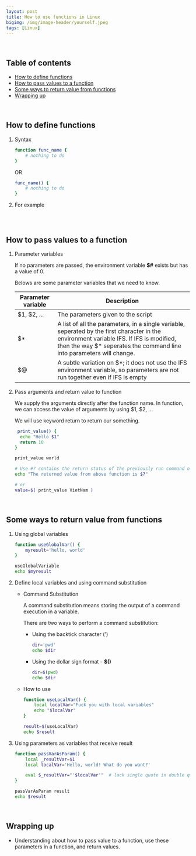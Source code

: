 ```yaml
---
layout: post
title: How to use functions in Linux
bigimg: /img/image-header/yourself.jpeg
tags: [Linux]
---
```





<br>

## Table of contents
- [How to define functions](#how-to-define-functions)
- [How to pass values to a function](#how-to-pass-values-to-a-function)
- [Some ways to return value from functions](#some-ways-to-return-value-from-functions)
- [Wrapping up](#wrapping-up)

<br>

## How to define functions

1. Syntax

    ```bash
    function func_name {
        # nothing to do
    }
    ```

    OR

    ```bash
    func_name() {
        # nothing to do
    }
    ```

2. For example

    ```bash

    ```

<br>

## How to pass values to a function

1. Parameter variables

    If no parameters are passed, the environment variable **$#** exists but has a value of 0.

    Belows are some parameter variables that we need to know.

    |    Parameter variable      |                 Description             |
    | -------------------------- | --------------------------------------- |
    | $1, $2, ...                | The parameters given to the script      |
    | $*                         | A list of all the parameters, in a single variable, seperated by the first character in the environment variable IFS. If IFS is modified, then the way $* seperates the command line into parameters will change. |
    | $@                         | A subtle variation on $*; it does not use the IFS environment variable, so parameters are not run together even if IFS is empty |

2. Pass arguments and return value to function

    We supply the arguments directly after the function name. In function, we can access the value of arguments by using $1, $2, ...

    We will use keyword return to return our something.

    ```bash
     print_value() {
      echo "Hello $1"
      return 10
    }

    print_value world

    # Use #? contains the return status of the previously run command or function.
    echo "The returned value from above function is $?"

    # or
    value=$( print_value VietNam )
    ```

<br>

## Some ways to return value from functions

1. Using global variables

    ```bash
    function useGlobalVar() {
        myresult='hello, world'
    }

    useGlobalVariable
    echo $myresult
    ```

2. Define local variables and using command substitution

    - Command Substitution

        A command substitution means storing the output of a command execution in a variable.

        There are two ways to perform a command substitution:
        - Using the backtick character (')

            ```bash
            dir='pwd'
            echo $dir
            ```

        - Using the dollar sign format - **$()**

            ```bash
            dir=$(pwd)
            echo $dir
            ```

    - How to use

        ```bash
        function useLocalVar() {
            local localVar="Fuck you with local variables"
            echo "$localVar"
        }

        result=$(useLocalVar)
        echo $result 
        ```

3. Using parameters as variables that receive result

    ```bash
    function passVarAsParam() {
        local _resultVar=$1
        local localVar='Hello, world! What do you want?'

        eval $_resultVar="'$localVar'"  # lack single quote in double quote string --> it is not working.
    }

    passVarAsParam result
    echo $result
    ```

<br>

## Wrapping up

- Understanding about how to pass value to a function, use these parameters in a function, and return values. 

